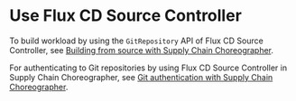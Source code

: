 # Use Flux CD Source Controller

To build workload by using the `GitRepository` API of Flux CD Source Controller, 
see [Building from source with Supply Chain Choreographer](../scc/building-from-source.hbs.md#git-source).

For authenticating to Git repositories by using Flux CD Source Controller in Supply Chain Choreographer, 
see [Git authentication with Supply Chain Choreographer](../scc/git-auth.hbs.md).
